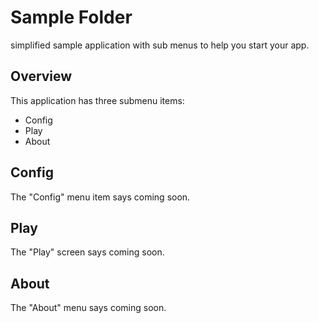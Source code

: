 # Sample Folder

simplified sample application with sub menus to help you start your app.

## Overview

This application has three submenu items:

* Config
* Play
* About

## Config

The "Config" menu item says coming soon.

## Play

The "Play" screen says coming soon.

## About

The "About" menu says coming soon.
